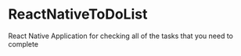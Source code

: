 # ReactNativeToDoList
React Native Application for checking all of the tasks that you need to complete
